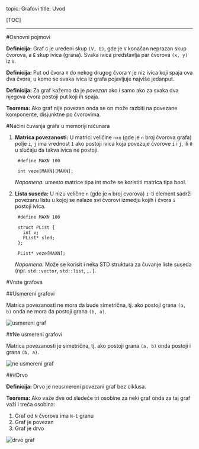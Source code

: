topic: Grafovi
title: Uvod

[TOC]

---

#Osnovni pojmovi

**Definicija:** Graf `G` je uređeni skup `(V, E)`, gde je `V` konačan neprazan skup čvorova, a `E` skup ivica (grana). Svaka ivica predstavlja par čvorova `(x, y)` iz `V`.

**Definicija:** Put od čvora `X` do nekog drugog čvora `Y` je niz ivica koji spaja ova dva čvora, u kome se svaka ivica iz grafa pojavljuje najviše jedanput.

**Definicija:** Za graf kažemo da je *povezan* ako i samo ako za svaka dva njegova čvora postoji put koji ih spaja. 

**Teorema:** Ako graf nije povezan onda se on može razbiti na povezane komponente, disjunktne po čvorovima.

#Načini čuvanja grafa u memoriji računara

1. **Matrica povezanosti:** U matrici veličine `nxn` (gde je `n` broj čvorova grafa) polje `i`, `j` ima vrednost `1` ako postoji ivica koja povezuje čvorove `i` i `j`, ili `0` u slučaju da takva ivica ne postoji.

		#define MAXN 100
		
		int veze[MAXN][MAXN];
    
	*Napomena:* umesto matrice tipa int može se koristiti matrica tipa bool.

2. **Lista suseda:** U nizu velične `n` (gde je `n` broj cvorova) `i`-ti element sadrži povezanu listu u kojoj se nalaze svi čvorovi izmedju kojih i čvora `i` postoji ivica.

		#define MAXN 100
		
		struct PList {
		  int v;
		  PList* sled;
		};
		
		PList* veze[MAXN];
		
	*Napomena:* Može se korisit i neka STD struktura za čuvanje liste suseda (npr. `std::vector`, `std::list`, ... ).
	
#Vrste grafova

##Usmereni grafovi

Matrica povezanosti ne mora da bude simetrična, tj. ako postoji  grana `(a, b)` onda ne mora da postoji grana `(b, a)`.

![usmereni graf](/static/grafovi/Directed.svg)

##Ne usmereni grafovi

Matrica povezanosti je simetrična, tj. ako postoji  grana `(a, b)` onda postoji i grana `(b, a)`.

![ne usmereni graf](/static/grafovi/Undirected.svg)

###Drvo

**Definicija:** Drvo je neusmereni povezani graf bez ciklusa.

**Teorema:** Ako važe dve od sledeće tri osobine za neki graf onda za taj graf važi i treća osobina:

1. Graf od `N` čvorova ima `N-1` granu
2. Graf je povezan
3. Graf je drvo

![drvo graf](/static/grafovi/Tree_graph.svg)
